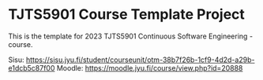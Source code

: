 # TJTS5901 Course Template Project

This is the template for 2023 TJTS5901 Continuous Software Engineering -course.

Sisu: <https://sisu.jyu.fi/student/courseunit/otm-38b7f26b-1cf9-4d2d-a29b-e1dcb5c87f00>
Moodle: <https://moodle.jyu.fi/course/view.php?id=20888>
